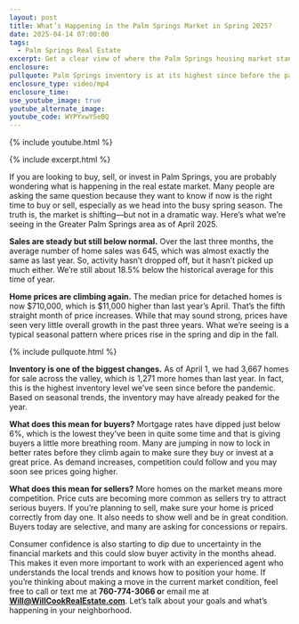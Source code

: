 ```yaml
---
layout: post
title: What’s Happening in the Palm Springs Market in Spring 2025?
date: 2025-04-14 07:00:00
tags:
  - Palm Springs Real Estate
excerpt: Get a clear view of where the Palm Springs housing market stands right now.
enclosure:
pullquote: Palm Springs inventory is at its highest since before the pandemic.
enclosure_type: video/mp4
enclosure_time:
use_youtube_image: true
youtube_alternate_image:
youtube_code: WYPYxwYSeBQ
---
```

{% include youtube.html %}

{% include excerpt.html %}

If you are looking to buy, sell, or invest in Palm Springs, you are probably wondering what is happening in the real estate market. Many people are asking the same question because they want to know if now is the right time to buy or sell, especially as we head into the busy spring season. The truth is, the market is shifting—but not in a dramatic way. Here’s what we’re seeing in the Greater Palm Springs area as of April 2025.

**Sales are steady but still below normal.** Over the last three months, the average number of home sales was 645, which was almost exactly the same as last year. So, activity hasn’t dropped off, but it hasn’t picked up much either. We’re still about 18.5% below the historical average for this time of year.

**Home prices are climbing again.** The median price for detached homes is now $710,000, which is $11,000 higher than last year’s April. That’s the fifth straight month of price increases. While that may sound strong, prices have seen very little overall growth in the past three years. What we’re seeing is a typical seasonal pattern where prices rise in the spring and dip in the fall.

{% include pullquote.html %}

**Inventory is one of the biggest changes.** As of April 1, we had 3,667 homes for sale across the valley, which is 1,271 more homes than last year. In fact, this is the highest inventory level we’ve seen since before the pandemic. Based on seasonal trends, the inventory may have already peaked for the year.

**What does this mean for buyers?** Mortgage rates have dipped just below 6%, which is the lowest they’ve been in quite some time and that is giving buyers a little more breathing room. Many are jumping in now to lock in better rates before they climb again to make sure they buy or invest at a great price. As demand increases, competition could follow and you may soon see prices going higher.

**What does this mean for sellers?** More homes on the market means more competition. Price cuts are becoming more common as sellers try to attract serious buyers. If you’re planning to sell, make sure your home is priced correctly from day one. It also needs to show well and be in great condition. Buyers today are selective, and many are asking for concessions or repairs.

Consumer confidence is also starting to dip due to uncertainty in the financial markets and this could slow buyer activity in the months ahead. This makes it even more important to work with an experienced agent who understands the local trends and knows how to position your home. If you’re thinking about making a move in the current market condition, feel free to call or text me at **760-774-3066 o**r email me at **Will@WillCookRealEstate.com**. Let’s talk about your goals and what’s happening in your neighborhood.